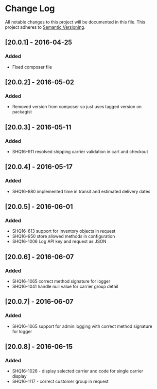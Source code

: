 # Change Log
All notable changes to this project will be documented in this file.
This project adheres to [Semantic Versioning](http://semver.org/).

## [20.0.1] - 2016-04-25
### Added
- Fixed composer file

## [20.0.2] - 2016-05-02
### Added
- Removed version from composer so just uses tagged version on packagist

## [20.0.3] - 2016-05-11
### Added
- SHQ16-911 resolved shipping carrier validation in cart and checkout

## [20.0.4] - 2016-05-17
### Added
- SHQ16-880 implemented time in transit and estimated delivery dates

## [20.0.5] - 2016-06-01
### Added
- SHQ16-613 support for inventory objects in request
- SHQ16-950 store allowed methods in configuration
- SHQ16-1006 Log API key and request as JSON

## [20.0.6] - 2016-06-07
### Added
- SHQ16-1065 correct method signature for logger
- SHQ16-1041 handle null value for carrier group detail

## [20.0.7] - 2016-06-07
### Added
- SHQ16-1065 support for admin logging with correct method signature for logger

## [20.0.8] - 2016-06-15
### Added
- SHQ16-1026 - display selected carrier and code for single carrier display
- SHQ16-1117 - correct customer group in request
